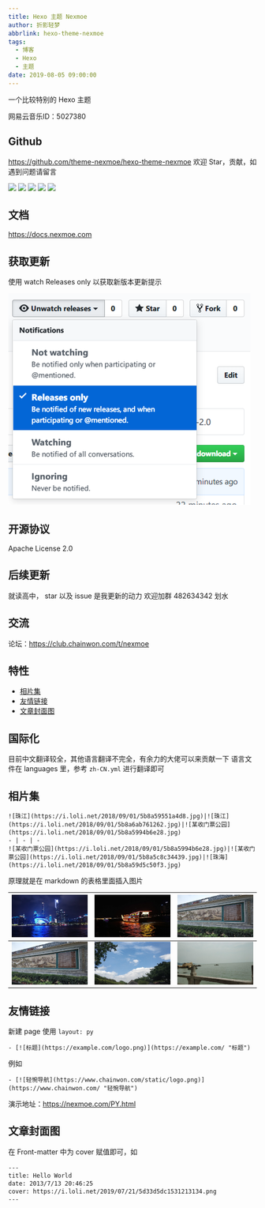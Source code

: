 ```yaml
---
title: Hexo 主题 Nexmoe
author: 折影轻梦
abbrlink: hexo-theme-nexmoe
tags:
  - 博客
  - Hexo
  - 主题
date: 2019-08-05 09:00:00
---
```


一个比较特别的 Hexo 主题

<!--more-->

网易云音乐ID：5027380

## Github
https://github.com/theme-nexmoe/hexo-theme-nexmoe
欢迎 Star，贡献，如遇到问题请留言

![](https://img.shields.io/github/stars/theme-nexmoe/hexo-theme-nexmoe.svg)
![](https://img.shields.io/github/forks/theme-nexmoe/hexo-theme-nexmoe.svg)
![](https://img.shields.io/github/issues/theme-nexmoe/hexo-theme-nexmoe.svg)
![](https://img.shields.io/github/last-commit/theme-nexmoe/hexo-theme-nexmoe.svg?label=commits)
![](https://img.shields.io/github/license/theme-nexmoe/hexo-theme-nexmoe.svg)

## 文档

https://docs.nexmoe.com

## 获取更新
使用 watch Releases only 以获取新版本更新提示

![pasted-5](../../images/hexo-theme-nexmoe/pasted-5.png)

## 开源协议
Apache License 2.0

## 后续更新
就读高中，
star 以及 issue 是我更新的动力
欢迎加群 482634342 划水

## 交流
论坛：https://club.chainwon.com/t/nexmoe

## 特性
- [相片集](#相片集)
- [友情链接](#友情链接)
- [文章封面图](#文章封面图)

## 国际化
目前中文翻译较全，其他语言翻译不完全，有余力的大佬可以来贡献一下
语言文件在 languages 里，参考 `zh-CN.yml` 进行翻译即可

## 相片集
    ![珠江](https://i.loli.net/2018/09/01/5b8a59551a4d8.jpg)|![珠江](https://i.loli.net/2018/09/01/5b8a6ab761262.jpg)|![某收门票公园](https://i.loli.net/2018/09/01/5b8a5994b6e28.jpg)
    - | - | -
    ![某收门票公园](https://i.loli.net/2018/09/01/5b8a5994b6e28.jpg)|![某收门票公园](https://i.loli.net/2018/09/01/5b8a5c8c34439.jpg)|![珠海](https://i.loli.net/2018/09/01/5b8a59d5c50f3.jpg)

原理就是在 markdown 的表格里面插入图片

 ![珠江](../../images/hexo-theme-nexmoe/5b8a59551a4d8.jpg)    | ![珠江](../../images/hexo-theme-nexmoe/5b8a6ab761262.jpg)    | ![某收门票公园](../../images/hexo-theme-nexmoe/5b8a5994b6e28.jpg) 
 ------------------------------------------------------------ | ------------------------------------------------------------ | ------------------------------------------------------------ 
 ![某收门票公园](../../images/hexo-theme-nexmoe/5b8a5994b6e28.jpg) | ![某收门票公园](../../images/hexo-theme-nexmoe/5b8a5c8c34439.jpg) | ![珠海](../../images/hexo-theme-nexmoe/5b8a59d5c50f3.jpg)    

## 友情链接

新建 page 使用 `layout: py` 

    - [![标题](https://example.com/logo.png)](https://example.com/ "标题")

例如

    - [![轻惋导航](https://www.chainwon.com/static/logo.png)](https://www.chainwon.com/ "轻惋导航")

演示地址：https://nexmoe.com/PY.html

## 文章封面图
在 Front-matter 中为 cover 赋值即可，如 
    
    ---
    title: Hello World
    date: 2013/7/13 20:46:25
    cover: https://i.loli.net/2019/07/21/5d33d5dc1531213134.png
    ---